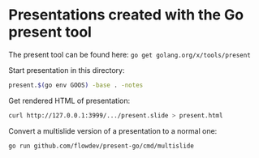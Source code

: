 # Presentations created with the Go present tool

The present tool can be found here: `go get golang.org/x/tools/present`

Start presentation in this directory:
```sh
present.$(go env GOOS) -base . -notes
```

Get rendered HTML of presentation:
```sh
curl http://127.0.0.1:3999/.../present.slide > present.html
```

Convert a multislide version of a presentation to a normal one:
```sh
go run github.com/flowdev/present-go/cmd/multislide
```
